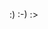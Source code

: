 <!--
<div align="center">
  
  [![github stats](https://github-readme-stats.vercel.app/api?username=Gwo-O9&show_icons=true&hide_border=False)](https://github.com/Gwo-O9) <br/>
  ![Top Langs](https://github-readme-stats.vercel.app/api/top-langs/?username=Gwo-O9&layout=compact&theme=dark)
  ![](./profile-3d-contrib/profile-night-rainbow.svg)
  
</div>
-->

<!--
<img  align="center" src="https://github-readme-stats.vercel.app/api?username=luke-igaw&show_icons=true&count_private=true&theme=buefy&hide_border=true&disable_animations=false">|<img align="center" src="https://github-readme-stats.vercel.app/api/top-langs/?username=luke-igaw&layout=compact&theme=buefy&hide_border=true&disable_animations=false&count_private=true" />|
-->

:) :-) :> 
